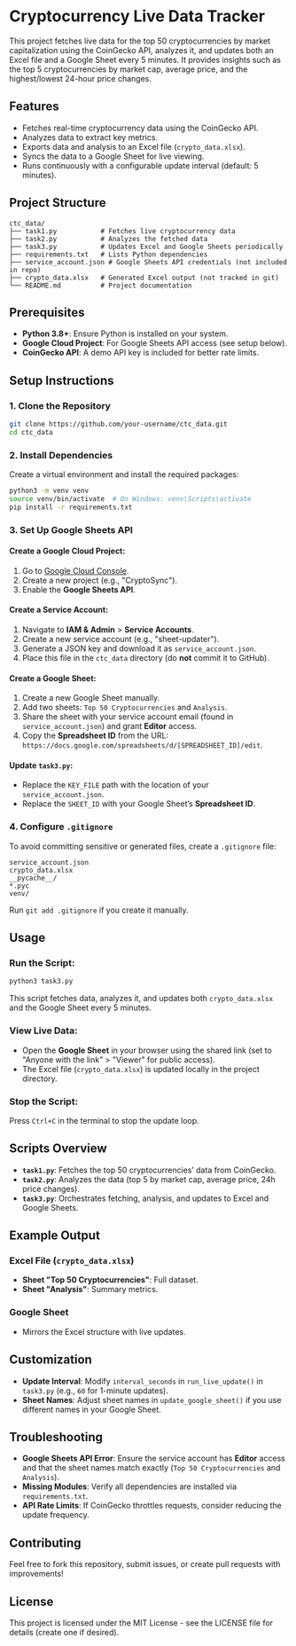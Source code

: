 # Cryptocurrency Live Data Tracker

This project fetches live data for the top 50 cryptocurrencies by market capitalization using the CoinGecko API, analyzes it, and updates both an Excel file and a Google Sheet every 5 minutes. It provides insights such as the top 5 cryptocurrencies by market cap, average price, and the highest/lowest 24-hour price changes.

## Features
- Fetches real-time cryptocurrency data using the CoinGecko API.
- Analyzes data to extract key metrics.
- Exports data and analysis to an Excel file (`crypto_data.xlsx`).
- Syncs the data to a Google Sheet for live viewing.
- Runs continuously with a configurable update interval (default: 5 minutes).

## Project Structure
```
ctc_data/
├── task1.py           # Fetches live cryptocurrency data
├── task2.py           # Analyzes the fetched data
├── task3.py           # Updates Excel and Google Sheets periodically
├── requirements.txt   # Lists Python dependencies
├── service_account.json # Google Sheets API credentials (not included in repo)
├── crypto_data.xlsx   # Generated Excel output (not tracked in git)
└── README.md          # Project documentation
```

## Prerequisites
- **Python 3.8+**: Ensure Python is installed on your system.
- **Google Cloud Project**: For Google Sheets API access (see setup below).
- **CoinGecko API**: A demo API key is included for better rate limits.

## Setup Instructions
### 1. Clone the Repository
```bash
git clone https://github.com/your-username/ctc_data.git
cd ctc_data
```
### 2. Install Dependencies
Create a virtual environment and install the required packages:
```bash
python3 -m venv venv
source venv/bin/activate  # On Windows: venv\Scripts\activate
pip install -r requirements.txt
```

### 3. Set Up Google Sheets API
#### Create a Google Cloud Project:
1. Go to [Google Cloud Console](https://console.cloud.google.com/).
2. Create a new project (e.g., "CryptoSync").
3. Enable the **Google Sheets API**.

#### Create a Service Account:
1. Navigate to **IAM & Admin** > **Service Accounts**.
2. Create a new service account (e.g., "sheet-updater").
3. Generate a JSON key and download it as `service_account.json`.
4. Place this file in the `ctc_data` directory (do **not** commit it to GitHub).

#### Create a Google Sheet:
1. Create a new Google Sheet manually.
2. Add two sheets: `Top 50 Cryptocurrencies` and `Analysis`.
3. Share the sheet with your service account email (found in `service_account.json`) and grant **Editor** access.
4. Copy the **Spreadsheet ID** from the URL: `https://docs.google.com/spreadsheets/d/[SPREADSHEET_ID]/edit`.

#### Update `task3.py`:
- Replace the `KEY_FILE` path with the location of your `service_account.json`.
- Replace the `SHEET_ID` with your Google Sheet’s **Spreadsheet ID**.

### 4. Configure `.gitignore`
To avoid committing sensitive or generated files, create a `.gitignore` file:
```
service_account.json
crypto_data.xlsx
__pycache__/
*.pyc
venv/
```
Run `git add .gitignore` if you create it manually.

## Usage
### Run the Script:
```bash
python3 task3.py
```
This script fetches data, analyzes it, and updates both `crypto_data.xlsx` and the Google Sheet every 5 minutes.

### View Live Data:
- Open the **Google Sheet** in your browser using the shared link (set to "Anyone with the link" > "Viewer" for public access).
- The Excel file (`crypto_data.xlsx`) is updated locally in the project directory.

### Stop the Script:
Press `Ctrl+C` in the terminal to stop the update loop.

## Scripts Overview
- **`task1.py`**: Fetches the top 50 cryptocurrencies’ data from CoinGecko.
- **`task2.py`**: Analyzes the data (top 5 by market cap, average price, 24h price changes).
- **`task3.py`**: Orchestrates fetching, analysis, and updates to Excel and Google Sheets.

## Example Output
### **Excel File (`crypto_data.xlsx`)**
- **Sheet "Top 50 Cryptocurrencies"**: Full dataset.
- **Sheet "Analysis"**: Summary metrics.

### **Google Sheet**
- Mirrors the Excel structure with live updates.

## Customization
- **Update Interval**: Modify `interval_seconds` in `run_live_update()` in `task3.py` (e.g., `60` for 1-minute updates).
- **Sheet Names**: Adjust sheet names in `update_google_sheet()` if you use different names in your Google Sheet.

## Troubleshooting
- **Google Sheets API Error**: Ensure the service account has **Editor** access and that the sheet names match exactly (`Top 50 Cryptocurrencies` and `Analysis`).
- **Missing Modules**: Verify all dependencies are installed via `requirements.txt`.
- **API Rate Limits**: If CoinGecko throttles requests, consider reducing the update frequency.

## Contributing
Feel free to fork this repository, submit issues, or create pull requests with improvements!

## License
This project is licensed under the MIT License - see the LICENSE file for details (create one if desired).
